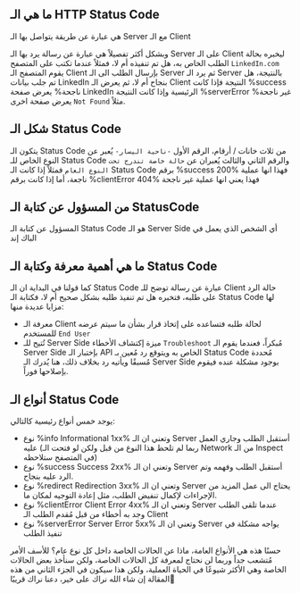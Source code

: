 ## ما هي الـ HTTP Status Code

هي عبارة عن طريقة يتواصل بها الـ Server مع الـ Client

وبشكل أكثر تفصيلاً هي عبارة عن رسالة يرد بها الـ Server على الـ Client ليخبره بحالة الطلب الخاص به، هل تم تنفيذه أم لا، فمثلاً عندما تكتب على المتصفح `LinkedIn.com` يقوم المتصفح الـ Client بإرسال الطلب الى الـ Server ثم يرد الـ Server بالنتيجة، هل تم جلب بيانات LinkedIn بنجاح أم لا، ثم يعرض الـ Client النتيجة فإذا كانت %success ناجحة% يعرض صفحة LinkedIn الرئيسية وإذا كانت النتيجة %serverError غير ناجحة% يعرض صفحة اخرى `Not Found` مثلاً.


## شكل الـ Status Code

يتكون الـ Status Code من ثلاث خانات / أرقام، الرقم الأول `-ناحية اليسار-` يُعبر عن النوع الخاص للـ Status Code والرقم الثاني والثالث يُعبران عن `حالة خاصة تندرج تحت النوع العام`
فمثلاً إذا كانت الـ  Status Code برقم %success 200% فهذا انها عملية ناجعة، أما إذا كانت برقم %clientError 404% فهذا يعني انها عملية غير ناجحة


## من المسؤول عن كتابة الـ StatusCode

المسؤول عن كتابة الـ Status Code هو الـ Server Side أي الشخص الذي يعمل في الباك إند


## ما هي أهمية معرفة وكتابة الـ Status Code

كما قولنا في البداية ان الـ Status Code عبارة عن رسالة توضح للـ Client حالة الرد على طلبه، فتخبره هل تم تنفيذ طلبه بشكل صحيح أم لا، فكتابة الـ Status Code لها مزايا عديدة منها:

- معرفة الـ Client لحالة طلبه فتساعده على إتخاذ قرار بشأن ما سيتم عرضه للمستخدم `End User`
- تُتيح للـ Server Side ميزة إكتشاف الأخطاء `Troubleshoot` مُبكراً، فعندما يقوم الـ Server Side بإختبار الـ API الخاص به ويتوقع رد مُعين بـ Status Code مُحددة مُسبقًا ويأتيه رد بخلاف ذلك، هنا يُدرك الـ Server Side بوجود مشكلة عنده فيقوم بإصلاحها فوراً.


## أنواع الـ Status Code

يوجد خمس أنواع رئيسية كالتالي:

- نوع %info Informational  1xx% وتعني ان الـ Server أستقبل الطلب وجاري العمل عليه (ربما لم تلحظ هذا النوع من قبل ولكن لو فتحت الـ Network من الـ Inspect في المتصفح ستلاحظه)
- نوع %success Success 2xx% وتعني ان الـ Server أستقبل الطلب وفهمه وتم الرد عليه بنجاح.
- نوع %redirect Redirection 3xx% وتعني ان الـ Server يحتاج الى عمل المزيد من الإجراءات لإكمال تنفيض الطلب، مثل إعادة التوجيه لمكان ما.
- نوع %clientError Client Error 4xx% وتعني ان الـ Server عندما تلقى الطلب وجد به أخطاء من قبل مُقدم الطلب الـ Client
- نوع %serverError Server Error 5xx% وتعني ان الـ Server يواجه مشكلة في تنفيذ الطلب

حسنًا هذه هي الأنواع العامة، ماذا عن الحالات الخاصة داخل كل نوع عام؟ للأسف الأمر مُتشعب جداً وربما لن نحتاج لمعرفة كل الحالات الخاصة، ولكن سنأخذ بعض الحالات الخاصة وهي الأكثر شيوعًا في الحياة العملية، ولكن هذا سيكون في الجزء الثاني من هذه المقالة إن شاء الله نراك على خير، دعنا نراك قريبًا👋